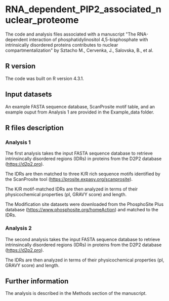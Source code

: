# RNA_dependent_PIP2_associated_nuclear_proteome
The code and analysis files associated with a manuscript "The RNA-dependent interaction of phosphatidylinositol 4,5-bisphosphate with intrinsically disordered proteins contributes to nuclear compartmentalization" by Sztacho M., Cervenka, J., Salovska, B., et al. 

## R version
The code was built on R version 4.3.1. 

## Input datasets
An example FASTA sequence database, ScanProsite motif table, and an example ouput from Analysis 1 are provided in the Example_data folder. 

## R files description 
### Analysis 1

The first analysis takes the input FASTA sequence database to retrieve intrinsincally disordered regions (IDRs) in proteins from the D2P2 database (https://d2p2.pro). 

The IDRs are then matched to three K/R rich sequence motifs identified by the ScanProsite tool (https://prosite.expasy.org/scanprosite). 

The K/R motif-matched IDRs are then analyzed in terms of their physicochemical properties (pI, GRAVY score) and length.

The Modification site datasets were downloaded from the PhosphoSite Plus database (https://www.phosphosite.org/homeAction) and matched to the IDRs. 

### Analysis 2

The second analysis takes the input FASTA sequence database to retrieve intrinsincally disordered regions (IDRs) in proteins from the D2P2 database (https://d2p2.pro). 

The IDRs are then analyzed in terms of their physicochemical properties (pI, GRAVY score) and length. 

## Further information

The analysis is described in the Methods section of the manuscript. 
